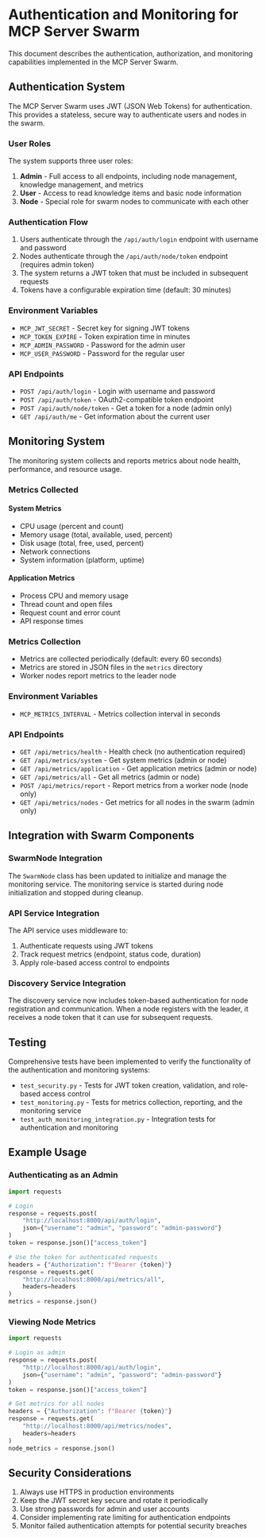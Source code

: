# Authentication and Monitoring for MCP Server Swarm

This document describes the authentication, authorization, and monitoring capabilities implemented in the MCP Server Swarm.

## Authentication System

The MCP Server Swarm uses JWT (JSON Web Tokens) for authentication. This provides a stateless, secure way to authenticate users and nodes in the swarm.

### User Roles

The system supports three user roles:

1. **Admin** - Full access to all endpoints, including node management, knowledge management, and metrics
2. **User** - Access to read knowledge items and basic node information
3. **Node** - Special role for swarm nodes to communicate with each other

### Authentication Flow

1. Users authenticate through the `/api/auth/login` endpoint with username and password
2. Nodes authenticate through the `/api/auth/node/token` endpoint (requires admin token)
3. The system returns a JWT token that must be included in subsequent requests
4. Tokens have a configurable expiration time (default: 30 minutes)

### Environment Variables

- `MCP_JWT_SECRET` - Secret key for signing JWT tokens
- `MCP_TOKEN_EXPIRE` - Token expiration time in minutes
- `MCP_ADMIN_PASSWORD` - Password for the admin user
- `MCP_USER_PASSWORD` - Password for the regular user

### API Endpoints

- `POST /api/auth/login` - Login with username and password
- `POST /api/auth/token` - OAuth2-compatible token endpoint
- `POST /api/auth/node/token` - Get a token for a node (admin only)
- `GET /api/auth/me` - Get information about the current user

## Monitoring System

The monitoring system collects and reports metrics about node health, performance, and resource usage.

### Metrics Collected

#### System Metrics
- CPU usage (percent and count)
- Memory usage (total, available, used, percent)
- Disk usage (total, free, used, percent)
- Network connections
- System information (platform, uptime)

#### Application Metrics
- Process CPU and memory usage
- Thread count and open files
- Request count and error count
- API response times

### Metrics Collection

- Metrics are collected periodically (default: every 60 seconds)
- Metrics are stored in JSON files in the `metrics` directory
- Worker nodes report metrics to the leader node

### Environment Variables

- `MCP_METRICS_INTERVAL` - Metrics collection interval in seconds

### API Endpoints

- `GET /api/metrics/health` - Health check (no authentication required)
- `GET /api/metrics/system` - Get system metrics (admin or node)
- `GET /api/metrics/application` - Get application metrics (admin or node)
- `GET /api/metrics/all` - Get all metrics (admin or node)
- `POST /api/metrics/report` - Report metrics from a worker node (node only)
- `GET /api/metrics/nodes` - Get metrics for all nodes in the swarm (admin only)

## Integration with Swarm Components

### SwarmNode Integration

The `SwarmNode` class has been updated to initialize and manage the monitoring service. The monitoring service is started during node initialization and stopped during cleanup.

### API Service Integration

The API service uses middleware to:
1. Authenticate requests using JWT tokens
2. Track request metrics (endpoint, status code, duration)
3. Apply role-based access control to endpoints

### Discovery Service Integration

The discovery service now includes token-based authentication for node registration and communication. When a node registers with the leader, it receives a node token that it can use for subsequent requests.

## Testing

Comprehensive tests have been implemented to verify the functionality of the authentication and monitoring systems:

- `test_security.py` - Tests for JWT token creation, validation, and role-based access control
- `test_monitoring.py` - Tests for metrics collection, reporting, and the monitoring service
- `test_auth_monitoring_integration.py` - Integration tests for authentication and monitoring

## Example Usage

### Authenticating as an Admin

```python
import requests

# Login
response = requests.post(
    "http://localhost:8000/api/auth/login",
    json={"username": "admin", "password": "admin-password"}
)
token = response.json()["access_token"]

# Use the token for authenticated requests
headers = {"Authorization": f"Bearer {token}"}
response = requests.get(
    "http://localhost:8000/api/metrics/all",
    headers=headers
)
metrics = response.json()
```

### Viewing Node Metrics

```python
import requests

# Login as admin
response = requests.post(
    "http://localhost:8000/api/auth/login",
    json={"username": "admin", "password": "admin-password"}
)
token = response.json()["access_token"]

# Get metrics for all nodes
headers = {"Authorization": f"Bearer {token}"}
response = requests.get(
    "http://localhost:8000/api/metrics/nodes",
    headers=headers
)
node_metrics = response.json()
```

## Security Considerations

1. Always use HTTPS in production environments
2. Keep the JWT secret key secure and rotate it periodically
3. Use strong passwords for admin and user accounts
4. Consider implementing rate limiting for authentication endpoints
5. Monitor failed authentication attempts for potential security breaches
